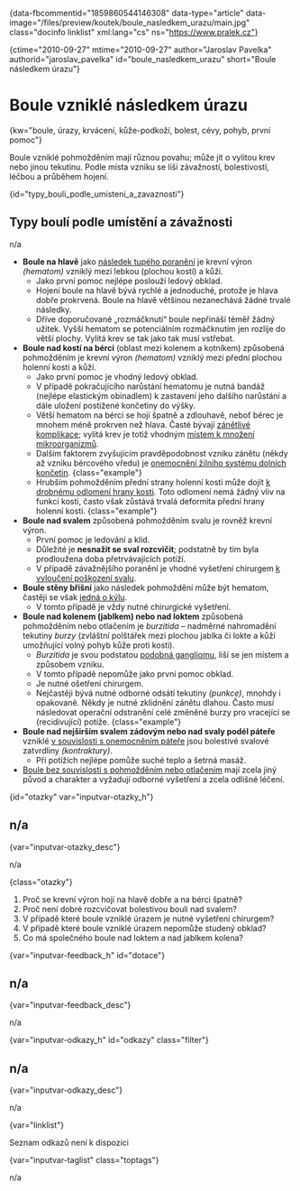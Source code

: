 
{data-fbcommentid="1859860544146308" data-type="article" data-image="/files/preview/koutek/boule\_nasledkem\_urazu/main.jpg" class="docinfo linklist" xml:lang="cs" ns="https://www.pralek.cz"}

{ctime="2010-09-27" mtime="2010-09-27" author="Jaroslav Pavelka" authorid="jaroslav\_pavelka" id="boule\_nasledkem_urazu" short="Boule následkem úrazu"}

# Boule vzniklé následkem úrazu

<!-- generated attribute kw by user_udpatekw.sh on 2019-11-10, do not edit -->

{kw="boule, úrazy, krvácení, kůže-podkoží, bolest, cévy, pohyb, první pomoc"}

Boule vzniklé pohmožděním mají různou povahu; může jít o vylitou krev nebo jinou tekutinu. Podle místa vzniku se liší závažností, bolestivostí, léčbou a průběhem hojení.

{id="typy\_bouli\_podle\_umisteni\_a_zavaznosti"}

## Typy boulí podle umístění a závažnosti

n/a

  * **Boule na hlavě** jako [následek tupého poranění][1] je krevní výron _(hematom)_ vzniklý mezi lebkou (plochou kostí) a kůží. 
      * Jako první pomoc nejlépe poslouží ledový obklad.
      * Hojení boule na hlavě bývá rychlé a jednoduché, protože je hlava dobře prokrvená. Boule na hlavě většinou nezanechává žádné trvalé následky.
      * Dříve doporučované „rozmáčknutí“ boule nepřináší téměř žádný užitek. Vyšší hematom se potenciálním rozmáčknutím jen rozlije do větší plochy. Vylitá krev se tak jako tak musí vstřebat.
  * **Boule nad kostí na bérci** (oblast mezi kolenem a kotníkem) způsobená pohmožděním je krevní výron _(hematom)_ vzniklý mezi přední plochou holenní kosti a kůží. 
      * Jako první pomoc je vhodný ledový obklad.
      * V případě pokračujícího narůstání hematomu je nutná bandáž (nejlépe elastickým obinadlem) k zastavení jeho dalšího narůstání a dále uložení postižené končetiny do výšky.
      * Větší hematom na bérci se hojí špatně a zdlouhavě, neboť bérec je mnohem méně prokrven než hlava. Časté bývají [zánětlivé komplikace][2]; vylitá krev je totiž vhodným [místem k množení mikroorganizmů][3].
      * Dalším faktorem zvyšujícím pravděpodobnost vzniku zánětu (někdy až vzniku bércového vředu) je [onemocnění žilního systému dolních končetin][4]. {class="example"}
      * Hrubším pohmožděním přední strany holenní kosti může dojít [k drobnému odlomení hrany kosti][5]. Toto odlomení nemá žádný vliv na funkci kosti, často však zůstává trvalá deformita přední hrany holenní kosti. {class="example"}
  * **Boule nad svalem** způsobená pohmožděním svalu je rovněž krevní výron. 
      * První pomoc je ledování a klid.
      * Důležité je **nesnažit se sval rozcvičit**; podstatně by tím byla prodloužena doba přetrvávajících potíží.
      * V případě závažnějšího poranění je vhodné vyšetření chirurgem [k vyloučení poškození svalu][6].
  * **Boule stěny břišní** jako následek pohmoždění může být hematom, častěji se však [jedná o kýlu][7]. 
      * V tomto případě je vždy nutné chirurgické vyšetření.
  * **Boule nad kolenem (jablkem) nebo nad loktem** způsobená pohmožděním nebo otlačením je _burzitida_ – nadměrné nahromadění tekutiny _burzy_ (zvláštní polštářek mezi plochou jablka či lokte a kůží umožňující volný pohyb kůže proti kosti). 
      * _Burzitida_ je svou podstatou [podobná gangliomu][8], liší se jen místem a způsobem vzniku.
      * V tomto případě nepomůže jako první pomoc obklad.
      * Je nutné ošetření chirurgem.
      * Nejčastěji bývá nutné odborné odsátí tekutiny _(punkce)_, mnohdy i opakovaně. Někdy je nutné zklidnění zánětu dlahou. Často musí následovat operační odstranění celé změněné burzy pro vracející se (recidivující) potíže. {class="example"}
  * **Boule nad nejširším svalem zádovým nebo nad svaly podél páteře** vzniklé [v souvislosti s onemocněním páteře][9] jsou bolestivé svalové zatvrdliny _(kontraktury)_. 
      * Při potížích nejlépe pomůže suché teplo a šetrná masáž.
  * [Boule bez souvislosti s pohmožděním nebo otlačením][10] mají zcela jiný původ a charakter a vyžadují odborné vyšetření a zcela odlišné léčení.

{id="otazky" var="inputvar-otazky_h"}

## n/a

{var="inputvar-otazky_desc"}

n/a

{class="otazky"}

  1. Proč se krevní výron hojí na hlavě dobře a na bérci špatně?
  2. Proč není dobré rozcvičovat bolestivou bouli nad svalem?
  3. V případě které boule vzniklé úrazem je nutné vyšetření chirurgem?
  4. V případě které boule vzniklé úrazem nepomůže studený obklad?
  5. Co má společného boule nad loktem a nad jablkem kolena?

{var="inputvar-feedback_h" id="dotace"}

## n/a

{var="inputvar-feedback_desc"}

n/a

{var="inputvar-odkazy_h" id="odkazy" class="filter"}

## n/a

{var="inputvar-odkazy_desc"}

n/a

{var="linklist"}

Seznam odkazů není k dispozici

{var="inputvar-taglist" class="toptags"}

n/a

 [1]: otres_mozku
 [2]: lecba_zanetu
 [3]: mikroorganizmy
 [4]: krecove_zily
 [5]: zlomeniny_kosti
 [6]: natazeni_natrzeni_svalu
 [7]: kyla
 [8]: onemocneni_slach
 [9]: bolesti_v_zadech_houser
 [10]: nezhoubne_nadory

